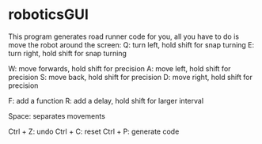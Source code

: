 # roboticsGUI
This program generates road runner code for you, all you have to do is move the robot around the screen:
Q: turn left, hold shift for snap turning
E: turn right, hold shift for snap turning

W: move forwards, hold shift for precision
A: move left, hold shift for precision
S: move back, hold shift for precision
D: move right, hold shift for precision

F: add a function
R: add a delay, hold shift for larger interval

Space: separates movements

Ctrl + Z: undo
Ctrl + C: reset
Ctrl + P: generate code
